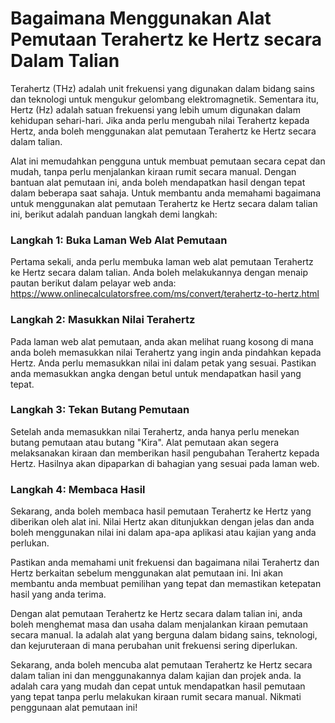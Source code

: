 Bagaimana Menggunakan Alat Pemutaan Terahertz ke Hertz secara Dalam Talian
==========================================================================

Terahertz (THz) adalah unit frekuensi yang digunakan dalam bidang sains dan teknologi untuk mengukur gelombang elektromagnetik. Sementara itu, Hertz (Hz) adalah satuan frekuensi yang lebih umum digunakan dalam kehidupan sehari-hari. Jika anda perlu mengubah nilai Terahertz kepada Hertz, anda boleh menggunakan alat pemutaan Terahertz ke Hertz secara dalam talian.

Alat ini memudahkan pengguna untuk membuat pemutaan secara cepat dan mudah, tanpa perlu menjalankan kiraan rumit secara manual. Dengan bantuan alat pemutaan ini, anda boleh mendapatkan hasil dengan tepat dalam beberapa saat sahaja. Untuk membantu anda memahami bagaimana untuk menggunakan alat pemutaan Terahertz ke Hertz secara dalam talian ini, berikut adalah panduan langkah demi langkah:

### Langkah 1: Buka Laman Web Alat Pemutaan

Pertama sekali, anda perlu membuka laman web alat pemutaan Terahertz ke Hertz secara dalam talian. Anda boleh melakukannya dengan menaip pautan berikut dalam pelayar web anda: <https://www.onlinecalculatorsfree.com/ms/convert/terahertz-to-hertz.html>

### Langkah 2: Masukkan Nilai Terahertz

Pada laman web alat pemutaan, anda akan melihat ruang kosong di mana anda boleh memasukkan nilai Terahertz yang ingin anda pindahkan kepada Hertz. Anda perlu memasukkan nilai ini dalam petak yang sesuai. Pastikan anda memasukkan angka dengan betul untuk mendapatkan hasil yang tepat.

### Langkah 3: Tekan Butang Pemutaan

Setelah anda memasukkan nilai Terahertz, anda hanya perlu menekan butang pemutaan atau butang "Kira". Alat pemutaan akan segera melaksanakan kiraan dan memberikan hasil pengubahan Terahertz kepada Hertz. Hasilnya akan dipaparkan di bahagian yang sesuai pada laman web.

### Langkah 4: Membaca Hasil

Sekarang, anda boleh membaca hasil pemutaan Terahertz ke Hertz yang diberikan oleh alat ini. Nilai Hertz akan ditunjukkan dengan jelas dan anda boleh menggunakan nilai ini dalam apa-apa aplikasi atau kajian yang anda perlukan.

Pastikan anda memahami unit frekuensi dan bagaimana nilai Terahertz dan Hertz berkaitan sebelum menggunakan alat pemutaan ini. Ini akan membantu anda membuat pemilihan yang tepat dan memastikan ketepatan hasil yang anda terima.

Dengan alat pemutaan Terahertz ke Hertz secara dalam talian ini, anda boleh menghemat masa dan usaha dalam menjalankan kiraan pemutaan secara manual. Ia adalah alat yang berguna dalam bidang sains, teknologi, dan kejuruteraan di mana perubahan unit frekuensi sering diperlukan.

Sekarang, anda boleh mencuba alat pemutaan Terahertz ke Hertz secara dalam talian ini dan menggunakannya dalam kajian dan projek anda. Ia adalah cara yang mudah dan cepat untuk mendapatkan hasil pemutaan yang tepat tanpa perlu melakukan kiraan rumit secara manual. Nikmati penggunaan alat pemutaan ini!